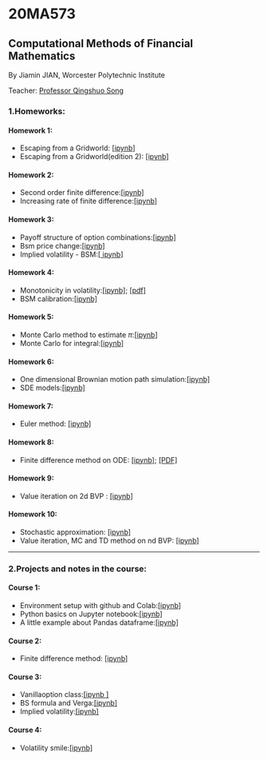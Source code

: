 # 20MA573
## Computational Methods of Financial Mathematics

By Jiamin JIAN, Worcester Polytechnic Institute 

Teacher: [Professor Qingshuo Song](https://github.com/songqsh/20s_ma573)

### 1.Homeworks:

#### Homework 1:
- Escaping from a Gridworld: [\[ipynb\]](https://github.com/JiaminJIAN/20MA573/blob/master/src/HW1.ipynb)
- Escaping from a Gridworld(edition 2): [\[ipynb\]](https://github.com/JiaminJIAN/20MA573/blob/master/src/HW1(Editon2).ipynb)
#### Homework 2:
- Second order finite difference:[\[ipynb\]](https://github.com/JiaminJIAN/20MA573/blob/master/src/HW2(part_1).ipynb)
- Increasing rate of finite difference:[\[ipynb\]](https://github.com/JiaminJIAN/20MA573/blob/master/src/HW2(part_2).ipynb)
#### Homework 3:
- Payoff structure of option combinations:[\[ipynb\]](https://github.com/JiaminJIAN/20MA573/blob/master/src/Payoff_structure_of_option_combinations.ipynb)
- Bsm price change:[\[ipynb\]](https://github.com/JiaminJIAN/20MA573/blob/master/src/Bsm%20price%20change.ipynb)
- Implied volatility - BSM:[\[ ipynb\]](https://github.com/JiaminJIAN/20MA573/blob/master/src/Implied%20volatility%20BSM.ipynb)
#### Homework 4:
- Monotonicity in volatility:[\[ipynb\]](https://github.com/JiaminJIAN/20MA573/blob/master/src/Monotonicity%20in%20volatility.ipynb); [\[pdf\]](https://github.com/JiaminJIAN/20MA573/blob/master/src/Monotonicity%20in%20volatility.pdf)
- BSM calibration:[\[ipynb\]](https://github.com/JiaminJIAN/20MA573/blob/master/src/BSM%20calibration.ipynb)
#### Homework 5:
- Monte Carlo method to estimate $\pi$:[\[ipynb\]](https://github.com/JiaminJIAN/20MA573/blob/master/src/Monte_Carlo_method_to_estimate_pi.ipynb)
- Monte Carlo for integral:[\[ipynb\]](https://github.com/JiaminJIAN/20MA573/blob/master/src/Monte%20Carlo%20for%20integral.ipynb)
#### Homework 6:
- One dimensional Brownian motion path simulation:[\[ipynb\]](https://github.com/JiaminJIAN/20MA573/blob/master/src/One_dimensional_Brownian_motion_path_simulation2.ipynb)
- SDE models:[\[ipynb\]](https://github.com/JiaminJIAN/20MA573/blob/master/src/SDE_models.ipynb)
#### Homework 7:
- Euler method: [\[ipynb\]](https://github.com/JiaminJIAN/20MA573/blob/master/src/Euler_method.ipynb)
#### Homework 8:
- Finite difference method on ODE: [\[ipynb\]](https://github.com/JiaminJIAN/20MA573/blob/master/src/Finite_difference_method_on_ODE.ipynb); [\[PDF\]](https://github.com/JiaminJIAN/20MA573/blob/master/src/HW8_Finite%20difference%20method%20on%20ODE.pdf)
#### Homework 9:
- Value iteration on 2d BVP : [\[ipynb\]](https://github.com/JiaminJIAN/20MA573/blob/master/src/Value_iteration_on_2d_BVP.ipynb)
#### Homework 10:
- Stochastic approximation: [\[ipynb\]](https://github.com/JiaminJIAN/20MA573/blob/master/src/Stochastic_approximation.ipynb)
- Value iteration, MC and TD method on nd BVP: [\[ipynb\]](https://github.com/JiaminJIAN/20MA573/blob/master/src/MC_and_TD_for_nd_BVP.ipynb)

****

### 2.Projects and notes in the course:
#### Course 1:
- Environment setup with github and Colab:[\[ipynb\]](https://github.com/JiaminJIAN/20MA573/blob/master/src/Environment_setup_github_and_Colab.ipynb)
- Python basics on Jupyter notebook:[\[ipynb\]](https://github.com/JiaminJIAN/20MA573/blob/master/src/Python_basics_on_Jupyter_notebook.ipynb)
- A little example about Pandas dataframe:[\[ipynb\]](https://github.com/JiaminJIAN/20MA573/blob/master/src/A_little_example_about_Pandas_dataframe.ipynb)
#### Course 2:
- Finite difference method: [\[ipynb\]](https://github.com/JiaminJIAN/20MA573/blob/master/src/Finite_Difference_Method.ipynb)
#### Course 3:
- Vanillaoption class:[\[ipynb \]](https://github.com/JiaminJIAN/20MA573/blob/master/src/Vanilla%20options%20class.ipynb)
- BS formula and Verga:[\[ipynb\]](https://github.com/JiaminJIAN/20MA573/blob/master/src/BSM_formula.ipynb)
- Implied volatility:[\[ipynb\]](https://github.com/JiaminJIAN/20MA573/blob/master/src/Implied_volatility.ipynb)
#### Course 4:
- Volatility smile:[\[ipynb\]](https://github.com/JiaminJIAN/20MA573/blob/master/src/Volatility%20smile.ipynb)
